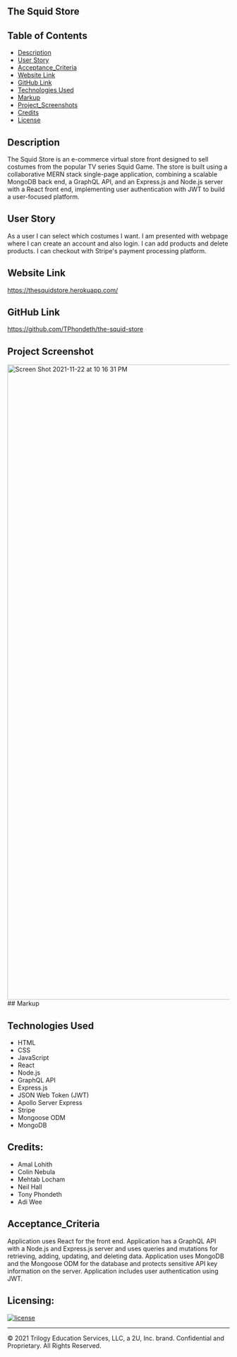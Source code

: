 ## The Squid Store

## Table of Contents
* [Description](#Description)
* [User Story](#User_Story)
* [Acceptance_Criteria](#Acceptance_Criteria)
* [Website Link](#Website)
* [GitHub Link](#GitHub)
* [Technologies Used](#Technologies_Used)
* [Markup](#Markup)
* [Project_Screenshots](#Project_Screenshots)
* [Credits](#Credits)
* [License](#License)

## Description
The Squid Store is an e-commerce virtual store front designed to sell costumes from the popular TV series Squid Game. The store is built using a collaborative MERN stack single-page application, combining a scalable MongoDB back end, a GraphQL API, and an Express.js and Node.js server with a React front end, implementing user authentication with JWT to build a user-focused platform. 

## User Story
As a user  I can select which costumes I want. I am presented with webpage where I can create an account and also login. I can add products and delete products. I can checkout with Stripe's payment processing platform.

## Website Link
https://thesquidstore.herokuapp.com/

## GitHub Link
https://github.com/TPhondeth/the-squid-store

## Project Screenshot
<img width="1440" alt="Screen Shot 2021-11-22 at 10 16 31 PM" src="https://user-images.githubusercontent.com/77017355/142966503-fab2b5cc-97d6-4a4d-82d6-68bad66a8176.png">
## Markup

## Technologies Used
* HTML
* CSS
* JavaScript
* React
* Node.js
* GraphQL API
* Express.js
* JSON Web Token (JWT)
* Apollo Server Express
* Stripe
* Mongoose ODM
* MongoDB

## Credits: 
*  Amal Lohith
*  Colin Nebula
*  Mehtab Locham
*  Neil Hall
*  Tony Phondeth
*  Adi Wee

## Acceptance_Criteria
Application uses React for the front end.
Application has a GraphQL API with a Node.js and Express.js server and uses queries and mutations for retrieving, adding, updating, and deleting data.
Application uses MongoDB and the Mongoose ODM for the database and protects sensitive API key information on the server.
Application includes user authentication using JWT.

## Licensing:
[![license](https://img.shields.io/badge/license-MIT-brightgreen)](https://shields.io)

  ----
© 2021 Trilogy Education Services, LLC, a 2U, Inc. brand. Confidential and Proprietary. All Rights Reserved.
